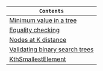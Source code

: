 <div align="center">
  
| `Contents` |
| ---------- |
| [Minimum value in a tree](https://github.com/devrath/studious-ds-adventure/tree/main/collection/Trees/BinaryTree/BinarySearchTree/Programs/MinimumValueInTree) |
| [Equality checking](https://github.com/devrath/studious-ds-adventure/tree/main/collection/Trees/BinaryTree/BinarySearchTree/Programs/EqualityChecking) |
| [Nodes at K distance](https://github.com/devrath/studious-ds-adventure/tree/main/collection/Trees/BinaryTree/BinarySearchTree/Programs/NodesAtkDistance) |
| [Validating binary search trees]() |
| [KthSmallestElement]() |

</div>
